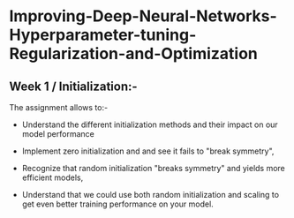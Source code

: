# Improving-Deep-Neural-Networks-Hyperparameter-tuning-Regularization-and-Optimization
## Week 1 / Initialization:-
The assignment allows to:-

- Understand the different initialization methods and their impact on our model performance

- Implement zero initialization and and see it fails to "break symmetry",

- Recognize that random initialization "breaks symmetry" and yields more efficient models,

- Understand that we could use both random initialization and scaling to get even better training performance on your model.

